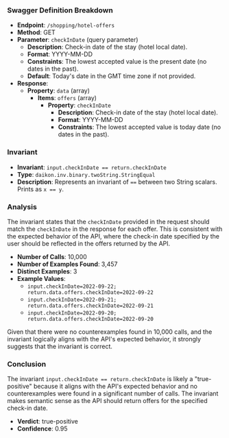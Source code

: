 ### Swagger Definition Breakdown

- **Endpoint**: `/shopping/hotel-offers`
- **Method**: GET
- **Parameter**: `checkInDate` (query parameter)
  - **Description**: Check-in date of the stay (hotel local date).
  - **Format**: YYYY-MM-DD
  - **Constraints**: The lowest accepted value is the present date (no dates in the past).
  - **Default**: Today's date in the GMT time zone if not provided.
- **Response**:
  - **Property**: `data` (array)
    - **Items**: `offers` (array)
      - **Property**: `checkInDate`
        - **Description**: Check-in date of the stay (hotel local date).
        - **Format**: YYYY-MM-DD
        - **Constraints**: The lowest accepted value is today date (no dates in the past).

### Invariant

- **Invariant**: `input.checkInDate == return.checkInDate`
- **Type**: `daikon.inv.binary.twoString.StringEqual`
- **Description**: Represents an invariant of `==` between two String scalars. Prints as `x == y`.

### Analysis

The invariant states that the `checkInDate` provided in the request should match the `checkInDate` in the response for each offer. This is consistent with the expected behavior of the API, where the check-in date specified by the user should be reflected in the offers returned by the API.

- **Number of Calls**: 10,000
- **Number of Examples Found**: 3,457
- **Distinct Examples**: 3
- **Example Values**:
  - `input.checkInDate=2022-09-22; return.data.offers.checkInDate=2022-09-22`
  - `input.checkInDate=2022-09-21; return.data.offers.checkInDate=2022-09-21`
  - `input.checkInDate=2022-09-20; return.data.offers.checkInDate=2022-09-20`

Given that there were no counterexamples found in 10,000 calls, and the invariant logically aligns with the API's expected behavior, it strongly suggests that the invariant is correct.

### Conclusion

The invariant `input.checkInDate == return.checkInDate` is likely a "true-positive" because it aligns with the API's expected behavior and no counterexamples were found in a significant number of calls. The invariant makes semantic sense as the API should return offers for the specified check-in date.

- **Verdict**: true-positive
- **Confidence**: 0.95
